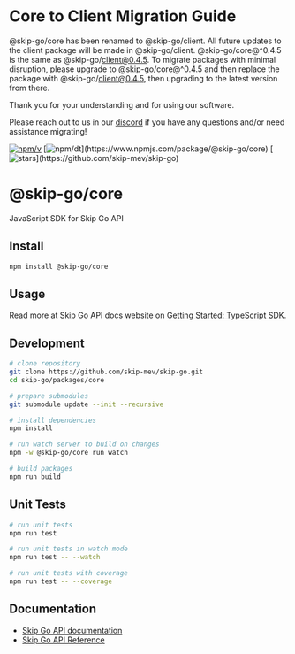 # Core to Client Migration Guide

@skip-go/core has been renamed to @skip-go/client. All future updates to the client package will be made in @skip-go/client. @skip-go/core@^0.4.5 is the same as @skip-go/client@0.4.5. To migrate packages with minimal disruption, please upgrade to @skip-go/core@^0.4.5 and then replace the package with @skip-go/client@0.4.5, then upgrading to the latest version from there.

Thank you for your understanding and for using our software.

Please reach out to us in our [discord](https://skip.build/discord) if you have any questions and/or need assistance migrating!

[![npm/v](https://badgen.net/npm/v/@skip-go/core)](https://www.npmjs.com/package/@skip-go/core)
[![npm/dt](https://badgen.net/npm/dt/@skip-go/core?)](https://www.npmjs.com/package/@skip-go/core)
[![stars](https://badgen.net/github/stars/skip-mev/skip-go?)](https://github.com/skip-mev/skip-go)

# @skip-go/core

JavaScript SDK for Skip Go API

## Install

```bash
npm install @skip-go/core
```

## Usage

Read more at Skip Go API docs website on [Getting Started: TypeScript SDK](https://docs.skip.build/go/general/getting-started).

## Development

```bash
# clone repository
git clone https://github.com/skip-mev/skip-go.git
cd skip-go/packages/core

# prepare submodules
git submodule update --init --recursive

# install dependencies
npm install

# run watch server to build on changes
npm -w @skip-go/core run watch

# build packages
npm run build
```

## Unit Tests

```bash
# run unit tests
npm run test

# run unit tests in watch mode
npm run test -- --watch

# run unit tests with coverage
npm run test -- --coverage
```

## Documentation

- [Skip Go API documentation](https://docs.skip.build/go)
- [Skip Go API Reference](https://docs.skip.build/go/api-reference/prod/info/get-v2infochains)

